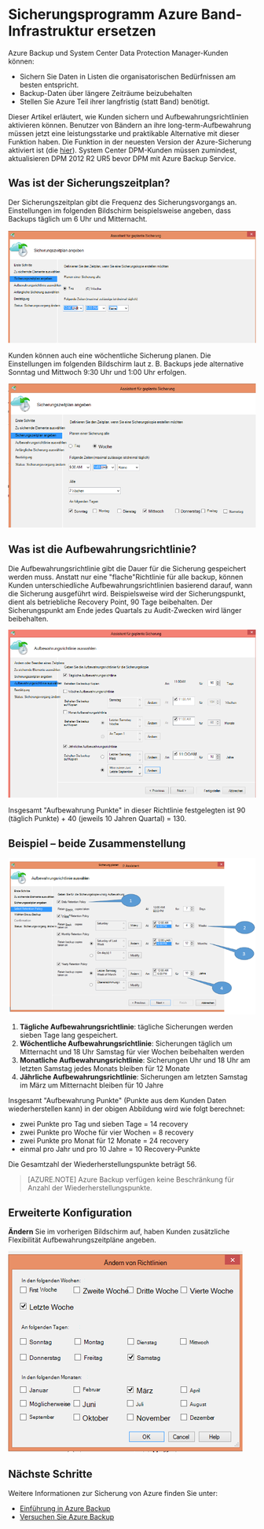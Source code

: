<properties
   pageTitle="Mit der Band-Infrastruktur ersetzen Azure Backup | Microsoft Azure"
   description="Hier erfahren Sie, wie Azure Backup Band wie Semantik ermöglicht backup und Wiederherstellung von Daten in Azure"
   services="backup"
   documentationCenter=""
   authors="trinadhk"
   manager="vijayts"
   editor=""/>
<tags
   ms.service="backup"
   ms.devlang="na"
   ms.topic="article"
   ms.tgt_pltfrm="na"
   ms.workload="storage-backup-recovery"
   ms.date="09/27/2016"
   ms.author="jimpark;trinadhk;markgal"/>

# <a name="use-azure-backup-to-replace-your-tape-infrastructure"></a>Sicherungsprogramm Azure Band-Infrastruktur ersetzen

Azure Backup und System Center Data Protection Manager-Kunden können:

- Sichern Sie Daten in Listen die organisatorischen Bedürfnissen am besten entspricht.
- Backup-Daten über längere Zeiträume beizubehalten
- Stellen Sie Azure Teil ihrer langfristig (statt Band) benötigt.

Dieser Artikel erläutert, wie Kunden sichern und Aufbewahrungsrichtlinien aktivieren können. Benutzer von Bändern an ihre long-term-Aufbewahrung müssen jetzt eine leistungsstarke und praktikable Alternative mit dieser Funktion haben. Die Funktion in der neuesten Version der Azure-Sicherung aktiviert ist (die [hier](http://aka.ms/azurebackup_agent)). System Center DPM-Kunden müssen zumindest, aktualisieren DPM 2012 R2 UR5 bevor DPM mit Azure Backup Service.

## <a name="what-is-the-backup-schedule"></a>Was ist der Sicherungszeitplan?
Der Sicherungszeitplan gibt die Frequenz des Sicherungsvorgangs an. Einstellungen im folgenden Bildschirm beispielsweise angeben, dass Backups täglich um 6 Uhr und Mitternacht.

![Tagesplan](./media/backup-azure-backup-cloud-as-tape/dailybackupschedule.png)

Kunden können auch eine wöchentliche Sicherung planen. Die Einstellungen im folgenden Bildschirm laut z. B. Backups jede alternative Sonntag und Mittwoch 9:30 Uhr und 1:00 Uhr erfolgen.

![Wöchentlicher Zeitplan](./media/backup-azure-backup-cloud-as-tape/weeklybackupschedule.png)

## <a name="what-is-the-retention-policy"></a>Was ist die Aufbewahrungsrichtlinie?
Die Aufbewahrungsrichtlinie gibt die Dauer für die Sicherung gespeichert werden muss. Anstatt nur eine "flache"Richtlinie für alle backup, können Kunden unterschiedliche Aufbewahrungsrichtlinien basierend darauf, wann die Sicherung ausgeführt wird. Beispielsweise wird der Sicherungspunkt, dient als betriebliche Recovery Point, 90 Tage beibehalten. Der Sicherungspunkt am Ende jedes Quartals zu Audit-Zwecken wird länger beibehalten.

![Aufbewahrungsrichtlinie](./media/backup-azure-backup-cloud-as-tape/retentionpolicy.png)

Insgesamt "Aufbewahrung Punkte" in dieser Richtlinie festgelegten ist 90 (täglich Punkte) + 40 (jeweils 10 Jahren Quartal) = 130.

## <a name="example--putting-both-together"></a>Beispiel – beide Zusammenstellung

![Beispielbildschirm](./media/backup-azure-backup-cloud-as-tape/samplescreen.png)

1. **Tägliche Aufbewahrungsrichtlinie**: tägliche Sicherungen werden sieben Tage lang gespeichert.
2. **Wöchentliche Aufbewahrungsrichtlinie**: Sicherungen täglich um Mitternacht und 18 Uhr Samstag für vier Wochen beibehalten werden
3. **Monatliche Aufbewahrungsrichtlinie**: Sicherungen Uhr und 18 Uhr am letzten Samstag jedes Monats bleiben für 12 Monate
4. **Jährliche Aufbewahrungsrichtlinie**: Sicherungen am letzten Samstag im März um Mitternacht bleiben für 10 Jahre

Insgesamt "Aufbewahrung Punkte" (Punkte aus dem Kunden Daten wiederherstellen kann) in der obigen Abbildung wird wie folgt berechnet:

- zwei Punkte pro Tag und sieben Tage = 14 recovery
- zwei Punkte pro Woche für vier Wochen = 8 recovery
- zwei Punkte pro Monat für 12 Monate = 24 recovery
- einmal pro Jahr und pro 10 Jahre = 10 Recovery-Punkte

Die Gesamtzahl der Wiederherstellungspunkte beträgt 56.

> [AZURE.NOTE] Azure Backup verfügen keine Beschränkung für Anzahl der Wiederherstellungspunkte.

## <a name="advanced-configuration"></a>Erweiterte Konfiguration
**Ändern** Sie im vorherigen Bildschirm auf, haben Kunden zusätzliche Flexibilität Aufbewahrungszeitpläne angeben.

![Ändern](./media/backup-azure-backup-cloud-as-tape/modify.png)

## <a name="next-steps"></a>Nächste Schritte
Weitere Informationen zur Sicherung von Azure finden Sie unter:

- [Einführung in Azure Backup](backup-introduction-to-azure-backup.md)
- [Versuchen Sie Azure Backup](backup-try-azure-backup-in-10-mins.md)
